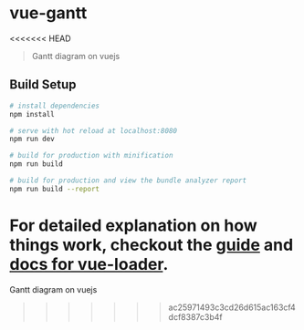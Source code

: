 # vue-gantt
<<<<<<< HEAD

> Gantt diagram on vuejs

## Build Setup

``` bash
# install dependencies
npm install

# serve with hot reload at localhost:8080
npm run dev

# build for production with minification
npm run build

# build for production and view the bundle analyzer report
npm run build --report
```

For detailed explanation on how things work, checkout the [guide](http://vuejs-templates.github.io/webpack/) and [docs for vue-loader](http://vuejs.github.io/vue-loader).
=======
Gantt diagram on vuejs
>>>>>>> ac25971493c3cd26d615ac163cf4dcf8387c3b4f
